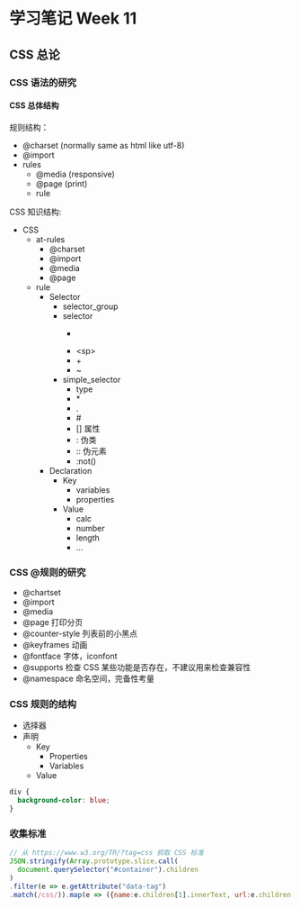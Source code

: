 # 学习笔记 Week 11

## CSS 总论

### CSS 语法的研究

#### CSS 总体结构

规则结构：

* @charset (normally same as html like utf-8)
* @import
* rules
  * @media (responsive)
  * @page (print)
  * rule

CSS 知识结构:

* CSS
  * at-rules
    * @charset
    * @import
    * @media
    * @page
  * rule
    * Selector
      * selector_group
      * selector
        * >
        * \<sp>
        * \+
        * ~
      * simple_selector
        * type
        * \*
        * .
        * \#
        * [] 属性
        * : 伪类
        * :: 伪元素
        * :not()
    * Declaration
      * Key
        * variables
        * properties
      * Value
        * calc
        * number
        * length
        * ...

### CSS @规则的研究

* @chartset
* @import
* @media
* @page 打印分页
* @counter-style 列表前的小黑点
* @keyframes 动画
* @fontface 字体，iconfont
* @supports 检查 CSS 某些功能是否存在，不建议用来检查兼容性
* @namespace 命名空间，完备性考量

### CSS 规则的结构

* 选择器
* 声明
  * Key
    * Properties
    * Variables
  * Value

```css
div {
  background-color: blue;
}
```

### 收集标准

```js
// 从 https://www.w3.org/TR/?tag=css 抓取 CSS 标准
JSON.stringify(Array.prototype.slice.call(
  document.querySelector("#container").children
)
.filter(e => e.getAttribute("data-tag")
.match(/css/)).map(e => ({name:e.children[1].innerText, url:e.children[1].children[0].href})))
```
